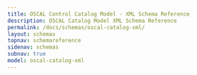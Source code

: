 ```yaml
---
title: OSCAL Control Catalog Model - XML Schema Reference
description: OSCAL Catalog Model XML Schema Reference
permalink: /docs/schemas/oscal-catalog-xml/
layout: schemas
topnav: schemareference
sidenav: schemas
subnav: true
model: oscal-catalog-xml
---
```

